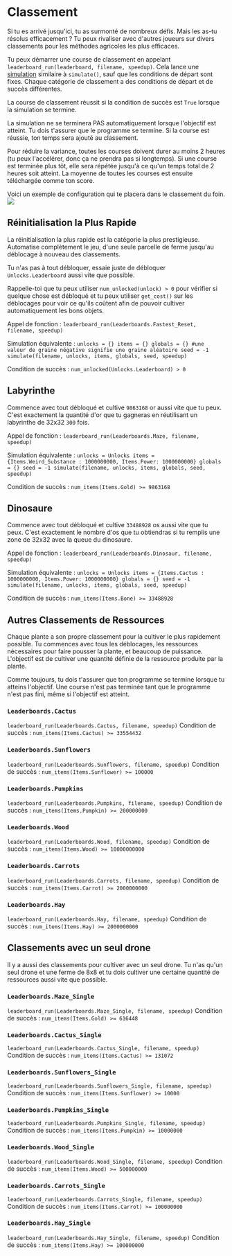 # Classement
Si tu es arrivé jusqu'ici, tu as surmonté de nombreux défis. Mais les as-tu résolus efficacement ? 
Tu peux rivaliser avec d'autres joueurs sur divers classements pour les méthodes agricoles les plus efficaces.

Tu peux démarrer une course de classement en appelant `leaderboard_run(leaderboard, filename, speedup)`.
Cela lance une [simulation](docs/unlocks/simulation.md) similaire à `simulate()`, sauf que les conditions de départ sont fixes. Chaque catégorie de classement a des conditions de départ et de succès différentes.

La course de classement réussit si la condition de succès est `True` lorsque la simulation se termine. 

La simulation ne se terminera PAS automatiquement lorsque l'objectif est atteint. Tu dois t'assurer que le programme se termine.
Si la course est réussie, ton temps sera ajouté au classement.

Pour réduire la variance, toutes les courses doivent durer au moins 2 heures (tu peux l'accélérer, donc ça ne prendra pas si longtemps). Si une course est terminée plus tôt, elle sera répétée jusqu'à ce qu'un temps total de 2 heures soit atteint. La moyenne de toutes les courses est ensuite téléchargée comme ton score.

Voici un exemple de configuration qui te placera dans le classement du foin.
![](LeaderboardSetup400)

## Réinitialisation la Plus Rapide
La réinitialisation la plus rapide est la catégorie la plus prestigieuse. Automatise complètement le jeu, d'une seule parcelle de ferme jusqu'au déblocage à nouveau des classements.

Tu n'as pas à tout débloquer, essaie juste de débloquer `Unlocks.Leaderboard` aussi vite que possible.

Rappelle-toi que tu peux utiliser `num_unlocked(unlock) > 0` pour vérifier si quelque chose est débloqué et tu peux utiliser `get_cost()` sur les déblocages pour voir ce qu'ils coûtent afin de pouvoir cultiver automatiquement les bons objets.

Appel de fonction :
`leaderboard_run(Leaderboards.Fastest_Reset, filename, speedup)`

Simulation équivalente :
`unlocks = {}
items = {}
globals = {}
#une valeur de graine négative signifie une graine aléatoire
seed = -1
simulate(filename, unlocks, items, globals, seed, speedup)`

Condition de succès :
`num_unlocked(Unlocks.Leaderboard) > 0`

## Labyrinthe
Commence avec tout débloqué et cultive `9863168` or aussi vite que tu peux. C'est exactement la quantité d'or que tu gagneras en réutilisant un labyrinthe de 32x32 `300` fois.

Appel de fonction :
`leaderboard_run(Leaderboards.Maze, filename, speedup)`

Simulation équivalente :
`unlocks = Unlocks
items = {Items.Weird_Substance : 1000000000, Items.Power: 1000000000}
globals = {}
seed = -1
simulate(filename, unlocks, items, globals, seed, speedup)`

Condition de succès :
`num_items(Items.Gold) >= 9863168`

## Dinosaure
Commence avec tout débloqué et cultive `33488928` os aussi vite que tu peux. C'est exactement le nombre d'os que tu obtiendras si tu remplis une zone de 32x32 avec la queue du dinosaure.

Appel de fonction :
`leaderboard_run(Leaderboards.Dinosaur, filename, speedup)`

Simulation équivalente :
`unlocks = Unlocks
items = {Items.Cactus : 1000000000, Items.Power: 1000000000}
globals = {}
seed = -1
simulate(filename, unlocks, items, globals, seed, speedup)`

Condition de succès :
`num_items(Items.Bone) >= 33488928`

## Autres Classements de Ressources
Chaque plante a son propre classement pour la cultiver le plus rapidement possible. Tu commences avec tous les déblocages, les ressources nécessaires pour faire pousser la plante, et beaucoup de puissance. L'objectif est de cultiver une quantité définie de la ressource produite par la plante.

Comme toujours, tu dois t'assurer que ton programme se termine lorsque tu atteins l'objectif. Une course n'est pas terminée tant que le programme n'est pas fini, même si l'objectif est atteint.

### `Leaderboards.Cactus`
`leaderboard_run(Leaderboards.Cactus, filename, speedup)`
Condition de succès : `num_items(Items.Cactus) >= 33554432`

### `Leaderboards.Sunflowers`
`leaderboard_run(Leaderboards.Sunflowers, filename, speedup)`
Condition de succès : `num_items(Items.Sunflower) >= 100000`

### `Leaderboards.Pumpkins`
`leaderboard_run(Leaderboards.Pumpkins, filename, speedup)`
Condition de succès : `num_items(Items.Pumpkin) >= 200000000`

### `Leaderboards.Wood`
`leaderboard_run(Leaderboards.Wood, filename, speedup)`
Condition de succès : `num_items(Items.Wood) >= 10000000000`

### `Leaderboards.Carrots`
`leaderboard_run(Leaderboards.Carrots, filename, speedup)`
Condition de succès : `num_items(Items.Carrot) >= 2000000000`

### `Leaderboards.Hay`
`leaderboard_run(Leaderboards.Hay, filename, speedup)`
Condition de succès : `num_items(Items.Hay) >= 2000000000`

## Classements avec un seul drone
Il y a aussi des classements pour cultiver avec un seul drone. Tu n'as qu'un seul drone et une ferme de 8x8 et tu dois cultiver une certaine quantité de ressources aussi vite que possible.

### `Leaderboards.Maze_Single`
`leaderboard_run(Leaderboards.Maze_Single, filename, speedup)`
Condition de succès : `num_items(Items.Gold) >= 616448`

### `Leaderboards.Cactus_Single`
`leaderboard_run(Leaderboards.Cactus_Single, filename, speedup)`
Condition de succès : `num_items(Items.Cactus) >= 131072`

### `Leaderboards.Sunflowers_Single`
`leaderboard_run(Leaderboards.Sunflowers_Single, filename, speedup)`
Condition de succès : `num_items(Items.Sunflower) >= 10000`

### `Leaderboards.Pumpkins_Single`
`leaderboard_run(Leaderboards.Pumpkins_Single, filename, speedup)`
Condition de succès : `num_items(Items.Pumpkin) >= 10000000`

### `Leaderboards.Wood_Single`
`leaderboard_run(Leaderboards.Wood_Single, filename, speedup)`
Condition de succès : `num_items(Items.Wood) >= 500000000`

### `Leaderboards.Carrots_Single`
`leaderboard_run(Leaderboards.Carrots_Single, filename, speedup)`
Condition de succès : `num_items(Items.Carrot) >= 100000000`

### `Leaderboards.Hay_Single`
`leaderboard_run(Leaderboards.Hay_Single, filename, speedup)`
Condition de succès : `num_items(Items.Hay) >= 100000000`